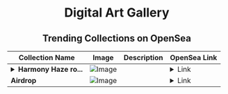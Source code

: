 <div align="center">

# Digital Art Gallery

## Trending Collections on OpenSea

| Collection Name                       | Image                                                                                     | Description                       | OpenSea Link                                                                                          |
|---------------------------------------|-------------------------------------------------------------------------------------------|-----------------------------------|--------------------------------------------------------------------------------------------------------|
| **<details><summary>Harmony Haze ro...</summary>Harmony Haze round</details>** | ![Image](https://i.seadn.io/s/raw/files/60aa1a6f5aee2a1bd4cda246b74607a7.png?w=500&auto=format?w=200&auto=format) |  | <details><summary>Link</summary>[Harmony Haze round](https://opensea.io/collection/harmony-haze-round)</details> |
| **Airdrop** | ![Image](https://i.seadn.io/s/raw/files/baba40d4fc8163754db53fbb3ee59ad6.jpg?w=500&auto=format?w=200&auto=format) |  | <details><summary>Link</summary>[Airdrop](https://opensea.io/collection/airdrop-375)</details> |

</div>